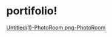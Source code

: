 # portifolio!
[Untitled(1)-PhotoRoom png-PhotoRoom](https://github.com/Pedro-HSB/portifolio/assets/101223477/7357e851-9be2-49ff-9acf-01f428cf1868)
